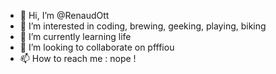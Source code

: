 - 👋 Hi, I’m @RenaudOtt
- 👀 I’m interested in coding, brewing, geeking, playing, biking
- 🌱 I’m currently learning life
- 💞️ I’m looking to collaborate on pfffiou
- 📫 How to reach me : nope !

<!---
RenaudOtt/RenaudOtt is a ✨ special ✨ repository because its `README.md` (this file) appears on your GitHub profile.
You can click the Preview link to take a look at your changes.
--->
